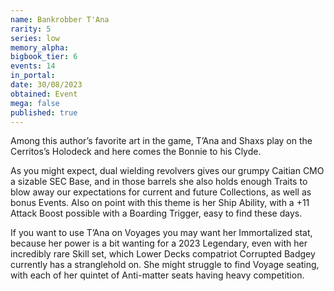 ```yaml
---
name: Bankrobber T'Ana
rarity: 5
series: low
memory_alpha:
bigbook_tier: 6
events: 14
in_portal:
date: 30/08/2023
obtained: Event
mega: false
published: true
---
```


Among this author’s favorite art in the game, T’Ana and Shaxs play on the Cerritos’s Holodeck and here comes the Bonnie to his Clyde. 

As you might expect, dual wielding revolvers gives our grumpy Caitian CMO a sizable SEC Base, and in those barrels she also holds enough Traits to blow away our expectations for current and future Collections, as well as bonus Events. Also on point with this theme is her Ship Ability, with a +11 Attack Boost possible with a Boarding Trigger, easy to find these days. 

If you want to use T’Ana on Voyages you may want her Immortalized stat, because her power is a bit wanting for a 2023 Legendary, even with her incredibly rare Skill set, which Lower Decks compatriot Corrupted Badgey currently has a stranglehold on. She might struggle to find Voyage seating, with each of her quintet of Anti-matter seats having heavy competition.
